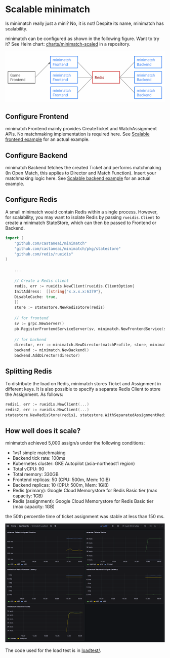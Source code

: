 # Scalable minimatch

Is minimatch really just a mini? No, it is not!
Despite its name, minimatch has scalability.

minimatch can be configured as shown in the following figure.
Want to try it? See Helm chart: [charts/minimatch-scaled](../charts/minimatch-scaled) in a repository.

![](./scalable.png)

## Configure Frontend

minimatch Frontend mainly provides CreateTicket and WatchAssignment APIs.
No matchmaking implementation is required here. See [Scalable frontend example](../loadtest/cmd/frontend) for an actual example.

## Configure Backend

minimatch Backend fetches the created Ticket and performs matchmaking (In Open Match, this applies to Director and Match Function).
Insert your matchmaking logic here. See [Scalable backend example](../loadtest/cmd/backend) for an actual example.

## Configure Redis

A small minimatch would contain Redis within a single process.
However, for scalability, you may want to isolate Redis by passing `rueidis.Client` to create a minimatch StateStore,
which can then be passed to Frontend or Backend.

```go
import (
    "github.com/castaneai/minimatch"
    "github.com/castaneai/minimatch/pkg/statestore"
    "github.com/redis/rueidis"
)

    ...

    // Create a Redis client
    redis, err := rueidis.NewClient(rueidis.ClientOption{
    InitAddress:  []string{"x.x.x.x:6379"},
    DisableCache: true,
    })
    store := statestore.NewRedisStore(redis)

    // for frontend
    sv := grpc.NewServer()
    pb.RegisterFrontendServiceServer(sv, minimatch.NewFrontendService(store))

    // for backend
    director, err := minimatch.NewDirector(matchProfile, store, minimatch.MatchFunctionSimple1vs1, minimatch.AssignerFunc(dummyAssign))
    backend := minimatch.NewBackend()
    backend.AddDirector(director)
```

## Splitting Redis

To distribute the load on Redis, minimatch stores Ticket and Assignment in different keys.
It is also possible to specify a separate Redis Client to store the Assignment. As follows:

```go
redis1, err := rueidis.NewClient(...)
redis2, err := rueidis.NewClient(...)
statestore.NewRedisStore(redis1, statestore.WithSeparatedAssignmentRedis(redis2))
```

## How well does it scale?

minimatch achieved 5,000 assign/s under the following conditions:

- 1vs1 simple matchmaking
- Backend tick rate: 100ms
- Kubernetes cluster: GKE Autopilot (asia-northeast1 region)
- Total vCPU: 90
- Total memory: 330GB
- Frontend replicas: 50 (CPU: 500m, Mem: 1GiB)
- Backend replicas: 10 (CPU: 500m, Mem: 1GiB)
- Redis (primary): Google Cloud Memorystore for Redis Basic tier (max capacity: 1GB)
- Redis (assignment): Google Cloud Memorystore for Redis Basic tier (max capacity: 1GB)

the 50th percentile time of ticket assignment was stable at less than 150 ms.

[![](./loadtest.png)](./loadtest.png)

The code used for the load test is in [loadtest/](../loadtest).
